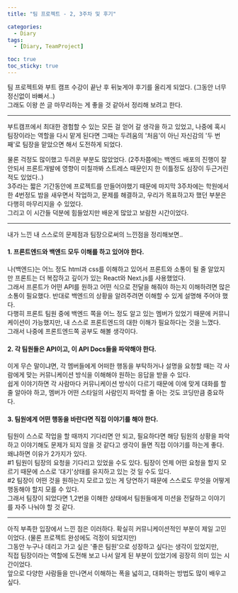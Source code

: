 ```yaml
---
title: "팀 프로젝트 - 2, 3주차 및 후기"

categories:
  - Diary
tags:
  - [Diary, TeamProject]

toc: true
toc_sticky: true
---
```


팀 프로젝트와 부트 캠프 수강이 끝난 후 뒤늦게야 후기를 올리게 되었다. (그동안 너무 정신없이 바빠서..)  
그래도 이왕 쓴 글 마무리하는 게 좋을 것 같아서 정리해 보려고 한다.

---

부트캠프에서 최대한 경험할 수 있는 모든 걸 얻어 갈 생각을 하고 있었고, 나중에 혹시 팀장이라는 역할을 다시 맡게 된다면 그때는 두려움의 '처음'이 아닌 자신감의 '두 번째'로 팀장을 맡았으면 해서 도전하게 되었다.

물론 걱정도 많이했고 두려운 부분도 많았었다. (2주차쯤에는 백엔드 배포의 진행이 잘 안되서 프론트개발에 영향이 미칠까봐 스트레스 때문인지 한 이틀정도 심장이 두근거린적도 있었다..)  
3주라는 짧은 기간동안에 프로젝트를 만들어야했기 때문에 마지막 3주차에는 학원에서 한 4번정도 밤을 새우면서 작업하고, 문제를 해결하고, 우리가 목표하고자 했던 부분은 다행히 마무리지을 수 있었다.  
그리고 이 시간들 덕분에 힘들었지만 배운게 많았고 보람찬 시간이었다.

---

내가 느낀 내 스스로의 문제점과 팀장으로써의 느낀점을 정리해보면..

#### 1. 프론트엔드와 백엔드 모두 이해를 하고 있어야 한다.

나(백엔드)는 어느 정도 html과 css를 이해하고 있어서 프론트와 소통이 될 줄 알았지만 프론트는 더 복잡하고 깊이가 있는 React와 Next.js를 사용했었다.  
 그래서 프론트가 어떤 API를 원하고 어떤 식으로 전달을 해줘야 하는지 이해하려면 많은 소통이 필요했다. 반대로 백엔드의 상황을 알려주려면 이해할 수 있게 설명해 주어야 했다.  
 다행히 프론트 팀원 중에 백엔드 쪽을 어느 정도 알고 있는 멤버가 있었기 때문에 커뮤니케이션이 가능했지만, 내 스스로 프론트엔드의 대한 이해가 필요하다는 것을 느꼈다.  
 그래서 나중에 프론트엔드쪽 공부도 해볼 생각이다.

#### 2. 각 팀원들은 API이고, 이 API Docs들을 파악해야 한다.

이게 무슨 말이냐면, 각 멤버들에게 어떠한 행동을 부탁하거나 설명을 요청할 때는 각 사람에게 맞는 커뮤니케이션 방식을 이해해야 원하는 응답을 받을 수 있다.  
 쉽게 이야기하면 각 사람마다 커뮤니케이션 방식이 다르기 때문에 이에 맞게 대화를 할 줄 알아야 하고, 멤버가 어떤 스타일의 사람인지 파악할 줄 아는 것도 코딩만큼 중요하다.

#### 3. 팀원에게 어떤 행동을 바란다면 직접 이야기를 해야 한다.

팀원이 스스로 작업을 할 때까지 기다리면 안 되고, 필요하다면 해당 팀원의 상황을 파악하고 이야기해도 문제가 되지 않을 것 같다고 생각이 들면 직접 이야기를 하는게 좋다.  
 왜냐하면 이유가 2가지가 있다.  
 #1 팀원이 팀장의 요청을 기다리고 있었을 수도 있다. 팀장이 언제 어떤 요청을 할지 모르기 때문에 스스로 '대기'상태를 유지하고 있는 것 일 수도 있다.  
 #2 팀장이 어떤 것을 원하는지 모르고 있는 게 당연하기 때문에 스스로도 무엇을 어떻게 행동해야 할지 모를 수 있다.  
 그래서 팀장이 되었다면 1,2번을 이해한 상태에서 팀원들에게 미션을 전달하고 이야기를 자주 나눠야 할 것 같다.

---

아직 부족한 입장에서 느낀 점은 이러하다. 확실히 커뮤니케이션적인 부분이 제일 고민이었다. (물론 프로젝트 완성에도 걱정이 되었지만)  
그동안 누구나 데리고 가고 싶은 '좋은 팀원'으로 성장하고 싶다는 생각이 있었지만,  
직접 팀장이라는 역할에 도전해 보고 나서 알게 된 부분이 있었기에 굉장히 의미 있는 시간이었다.  
앞으로 다양한 사람들을 만나면서 이해하는 폭을 넓히고, 대화하는 방법도 많이 배우고 싶다.
